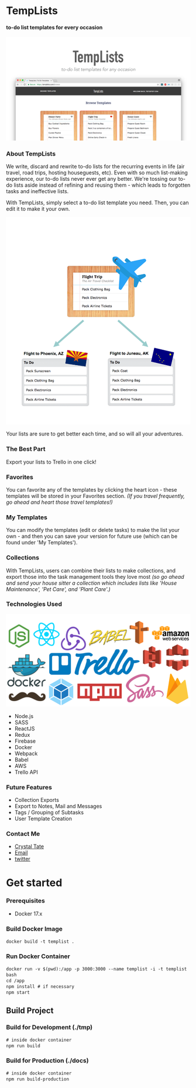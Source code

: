 # TempLists
#### to-do list templates for every occasion

<img src="src/images/TempLists_img.png" />

### About TempLists
We write, discard and rewrite to-do lists for the recurring events in life (air travel, road trips, hosting houseguests, etc). Even with so much list-making experience, our to-do lists never ever get any better. We're tossing our to-do lists aside instead of refining and reusing them - which leads to forgotten tasks and ineffective lists.

With TempLists, simply select a to-do list template you need. Then, you can edit it to make it your own.

<img src="src/images/How4.png" />

Your lists are sure to get better each time, and so will all your adventures.

### The Best Part
Export your lists to Trello in one click!

### Favorites

You can favorite any of the templates by clicking the heart icon - these templates will be stored in your Favorites section. _(If you travel frequently, go ahead and heart those travel templates!)_

### My Templates
You can modify the templates (edit or delete tasks) to make the list your own - and then you can save your version for future use (which can be found under 'My Templates').

### Collections
With TempLists, users can combine their lists to make collections, and export those into the task management tools they love most _(so go ahead and send your house sitter a collection which includes lists like 'House Maintenance', 'Pet Care', and 'Plant Care'.)_

### Technologies Used
<img src="src/images/Tech.png" />

- Node.js
- SASS
- ReactJS
- Redux
- Firebase
- Docker
- Webpack
- Babel
- AWS
- Trello API

### Future Features
- Collection Exports
- Export to Notes, Mail and Messages
- Tags / Grouping of Subtasks
- User Template Creation

### Contact Me

- [Crystal Tate](http://crystal.github.io/portfolio)
- [Email](mailto:crys.tate@icloud.com)
- [twitter](http://twitter.com/crystal_tate)


# Get started

### Prerequisites

- Docker 17.x

### Build Docker Image

```
docker build -t templist .
```

### Run Docker Container

```
docker run -v $(pwd):/app -p 3000:3000 --name templist -i -t templist bash
cd /app
npm install # if necessary
npm start
```

## Build Project

### Build for Development (./tmp)

```
# inside docker container
npm run build
```

### Build for Production (./docs)

```
# inside docker container
npm run build-production
```
